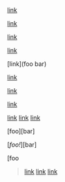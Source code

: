 [link](/uri "title")

[link](/uri)

[link]()

[link]((foo)and(bar))

[link](foo
bar)

[link](foo(and(bar)))

[link](<foo(and(bar))>)

[link](foo\)\:)

[link](/url "title")
[link](/url 'title')
[link](/url (title))

[foo][bar]

[*foo\!*][bar]

[foo <bar attr="](baz)">

> [link](/url
> "title")
> [link](
> /url
> 'title'
> )
> [link](/url (title))